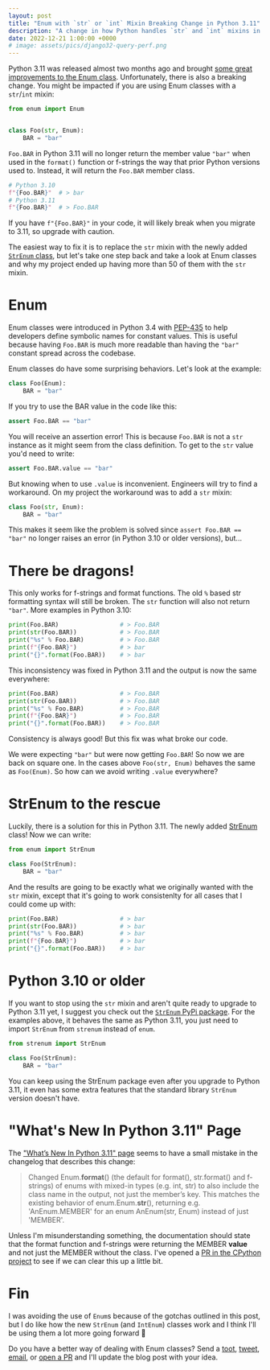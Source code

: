 ```yaml
---
layout: post
title: "Enum with `str` or `int` Mixin Breaking Change in Python 3.11"
description: "A change in how Python handles `str` and `int` mixins in Enum classes might break your code when you upgrade to Python 3.11."
date: 2022-12-21 1:00:00 +0000
# image: assets/pics/django32-query-perf.png
---
```


Python 3.11 was released almost two months ago and brought [some great improvements to the Enum class](https://docs.python.org/3/whatsnew/3.11.html#enum). Unfortunately, there is also a breaking change. You might be impacted if you are using Enum classes with a `str`/`int` mixin:

```python
from enum import Enum


class Foo(str, Enum):
    BAR = "bar"
```

`Foo.BAR` in Python 3.11 will no longer return the member value `"bar"` when used in the `format()` function or f-strings the way that prior Python versions used to. Instead, it will return the `Foo.BAR` member class. 

```python
# Python 3.10
f"{Foo.BAR}"  # > bar
# Python 3.11
f"{Foo.BAR}"  # > Foo.BAR
```

If you have `f"{Foo.BAR}"` in your code, it will likely break when you migrate to 3.11, so upgrade with caution.

The easiest way to fix it is to replace the `str` mixin with the newly added [`StrEnum` class](https://docs.python.org/3/library/enum.html#enum.StrEnum), but let's take one step back and take a look at Enum classes and why my project ended up having more than 50 of them with the `str` mixin.

# Enum

Enum classes were introduced in Python 3.4 with [PEP-435](https://peps.python.org/pep-0435/) to help developers define symbolic names for constant values. This is useful because having `Foo.BAR` is much more readable than having the `"bar"` constant spread across the codebase.

Enum classes do have some surprising behaviors. Let's look at the example:

```python
class Foo(Enum):
    BAR = "bar"
```

If you try to use the BAR value in the code like this:

```python
assert Foo.BAR == "bar"
```

You will receive an assertion error! This is because `Foo.BAR` is not a `str` instance as it might seem from the class definition. To get to the `str` value you'd need to write:

```python
assert Foo.BAR.value == "bar"
```

But knowing when to use `.value` is inconvenient. Engineers will try to find a workaround. On my project the workaround was to add a `str` mixin:

```python
class Foo(str, Enum):
    BAR = "bar"
```

This makes it seem like the problem is solved since `assert Foo.BAR == "bar"` no longer raises an error (in Python 3.10 or older versions), but... 

# There be dragons!

This only works for f-strings and format functions. The old `%` based str formatting syntax will still be broken. The `str` function will also not return `"bar"`. More examples in Python 3.10:


```python
print(Foo.BAR)                 # > Foo.BAR
print(str(Foo.BAR))            # > Foo.BAR
print("%s" % Foo.BAR)          # > Foo.BAR
print(f"{Foo.BAR}")            # > bar
print("{}".format(Foo.BAR))    # > bar
```

This inconsistency was fixed in Python 3.11 and the output is now the same everywhere:

```python
print(Foo.BAR)                 # > Foo.BAR
print(str(Foo.BAR))            # > Foo.BAR
print("%s" % Foo.BAR)          # > Foo.BAR
print(f"{Foo.BAR}")            # > Foo.BAR
print("{}".format(Foo.BAR))    # > Foo.BAR
```

Consistency is always good! But this fix was what broke our code.

We were expecting `"bar"` but were now getting `Foo.BAR`! So now we are back on square one. In the cases above `Foo(str, Enum)` behaves the same as `Foo(Enum)`. So how can we avoid writing `.value` everywhere?

# StrEnum to the rescue

Luckily, there is a solution for this in Python 3.11. The newly added [StrEnum](https://docs.python.org/3/library/enum.html#enum.StrEnum) class! Now we can write:

```python
from enum import StrEnum

class Foo(StrEnum):
    BAR = "bar"
```

And the results are going to be exactly what we originally wanted with the `str` mixin, except that it's going to work consistenlty for all cases that I could come up with:

```python
print(Foo.BAR)                 # > bar
print(str(Foo.BAR))            # > bar
print("%s" % Foo.BAR)          # > bar
print(f"{Foo.BAR}")            # > bar
print("{}".format(Foo.BAR))    # > bar
```

# Python 3.10 or older

If you want to stop using the `str` mixin and aren't quite ready to upgrade to Python 3.11 yet, I suggest you check out the [`StrEnum` PyPi package](https://pypi.org/project/StrEnum/). For the examples above, it behaves the same as Python 3.11, you just need to import `StrEnum` from `strenum` instead of `enum`.

```python
from strenum import StrEnum

class Foo(StrEnum):
    BAR = "bar"
```

You can keep using the StrEnum package even after you upgrade to Python 3.11, it even has some extra features that the standard library `StrEnum` version doesn't have.

# "What's New In Python 3.11" Page

The ["What’s New In Python 3.11" page](https://docs.python.org/3/whatsnew/3.11.html#enum) seems to have a small mistake in the changelog that describes this change:

> Changed Enum.__format__() (the default for format(), str.format() and f-strings) of enums with mixed-in types (e.g. int, str) to also include the class name in the output, not just the member’s key. This matches the existing behavior of enum.Enum.__str__(), returning e.g. 'AnEnum.MEMBER' for an enum AnEnum(str, Enum) instead of just 'MEMBER'.

Unless I'm misunderstanding something, the documentation should state that the format function and f-strings were returning the MEMBER **value** and not just the MEMBER without the class. I've opened a [PR in the CPython project](https://github.com/python/cpython/pull/100387) to see if we can clear this up a little bit.

# Fin

I was avoiding the use of `Enum`s because of the gotchas outlined in this post, but I do like how the new `StrEnum` (and `IntEnum`) classes work and I think I'll be using them a lot more going forward 🎉

Do you have a better way of dealing with Enum classes? Send a [toot](https://fosstodon.org/@anze3db), [tweet](https://twitter.com/anze3db), [email](mailto:anze@pecar.me), or [open a PR](https://github.com/anze3db/anze3db.github.io/blob/main/_posts/2022-12-21-python-enum.md) and I'll update the blog post with your idea.
